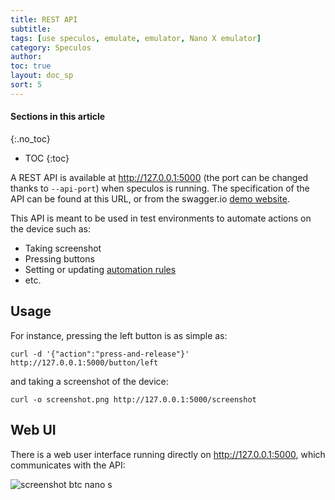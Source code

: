 ```yaml
---
title: REST API
subtitle:
tags: [use speculos, emulate, emulator, Nano X emulator]
category: Speculos
author:
toc: true
layout: doc_sp
sort: 5
---
```


#### Sections in this article
{:.no_toc}
* TOC
{:toc}

A REST API is available at http://127.0.0.1:5000 (the port can be changed thanks to `--api-port`) when speculos is running. The specification of the API can be found at this URL, or from the swagger.io [demo website](https://petstore.swagger.io/?url=https://raw.githubusercontent.com/LedgerHQ/speculos/master/speculos/api/static/swagger/swagger.json).

This API is meant to be used in test environments to automate actions on the device such as:

- Taking screenshot
- Pressing buttons
- Setting or updating [automation rules](../automation)
- etc.

## Usage

For instance, pressing the left button is as simple as:

```shell
curl -d '{"action":"press-and-release"}' http://127.0.0.1:5000/button/left
```

and taking a screenshot of the device:

```shell
curl -o screenshot.png http://127.0.0.1:5000/screenshot
```

## Web UI

There is a web user interface running directly on http://127.0.0.1:5000, which communicates with the API:

![screenshot btc nano s](../../screenshot-api-nanos-btc.png)
